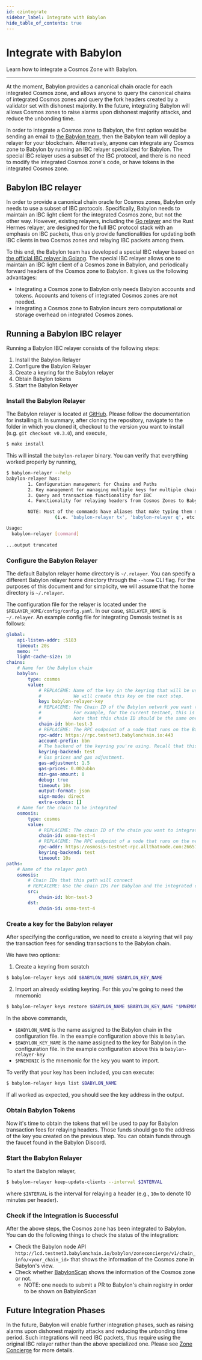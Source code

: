 ```yaml
---
id: czintegrate
sidebar_label: Integrate with Babylon
hide_table_of_contents: true
---
```


# Integrate with Babylon

Learn how to integrate a Cosmos Zone with Babylon.

---

At the moment, Babylon provides a canonical chain oracle for each integrated Cosmos zone,
and allows anyone to query the canonical chains of integrated Cosmos zones and
query the fork headers created by a validator set with dishonest majority.
In the future, integrating Babylon will allows Cosmos zones to raise alarms upon
dishonest majority attacks, and reduce the unbonding time.

In order to integrate a Cosmos zone to Babylon,
the first option would be sending an email to [the Babylon team](mailto:admin@babylonchain.io),
then the Babylon team will deploy a relayer for your blockchain.
Alternatively, anyone can integrate any Cosmos zone to Babylon
by running an IBC relayer specialized for Babylon.
The special IBC relayer uses a subset of the IBC protocol,
and there is no need to modify the integrated Cosmos zone's code,
or have tokens in the integrated Cosmos zone.

## Babylon IBC relayer

In order to provide a canonical chain oracle for Cosmos zones,
Babylon only needs to use a subset of IBC protocols.
Specifically, Babylon needs to maintain an IBC light client for the integrated Cosmos zone,
but not the other way.
However, existing relayers, including the [Go relayer](https://github.com/cosmos/relayer)
and the Rust Hermes relayer, are designed for the full IBC protocol stack with an emphasis on
IBC packets, thus only provide functionalities for updating both IBC clients in two Cosmos zones and
relaying IBC packets among them.

To this end, the Babylon team has developed a special IBC relayer
based on [the official IBC relayer in Golang](https://github.com/cosmos/relayer).
The special IBC relayer allows one to maintain an IBC light client of a Cosmos zone in Babylon,
and periodically forward headers of the Cosmos zone to Babylon.
It gives us the following advantages:

- Integrating a Cosmos zone to Babylon only needs Babylon accounts and tokens. 
  Accounts and tokens of integrated Cosmos zones are not needed.
- Integrating a Cosmos zone to Babylon incurs zero computational
  or storage overhead on integrated Cosmos zones.

## Running a Babylon IBC relayer

Running a Babylon IBC relayer consists of the following steps:

1. Install the Babylon Relayer
2. Configure the Babylon Relayer
3. Create a keyring for the Babylon relayer
4. Obtain Babylon tokens
5. Start the Babylon Relayer

### Install the Babylon Relayer

The Babylon relayer is located at [GitHub](https://github.com/babylonchain/babylon-relayer).
Please follow the documentation for installing it.
In summary, after cloning the repository,
navigate to the folder in which you cloned it,
checkout to the version you want to install (e.g. `git checkout v0.3.0`),
and execute,

```bash
$ make install
```

This will install the `babylon-relayer` binary. You can verify that everything worked properly by running,
```bash
$ babylon-relayer --help
babylon-relayer has:
        1. Configuration management for Chains and Paths
        2. Key management for managing multiple keys for multiple chains
        3. Query and transaction functionality for IBC
        4. Functionality for relaying headers from Cosmos Zones to Babylon periodically

        NOTE: Most of the commands have aliases that make typing them much quicker
                  (i.e. 'babylon-relayer tx', 'babylon-relayer q', etc...)

Usage:
  babylon-relayer [command]
 
...output truncated
```

### Configure the Babylon Relayer

The default Babylon relayer home directory is `~/.relayer`.
You can specify a different Babylon relayer home directory through the `--home` CLI flag.
For the purposes of this document and for simplicity,
we will assume that the home directory is `~/.relayer`.

The configuration file for the relayer is located under the `$RELAYER_HOME/config/config.yaml`.
In our case, `$RELAYER_HOME` is `~/.relayer`.
An example config file for integrating Osmosis testnet is as follows:
```yaml
global:
    api-listen-addr: :5183
    timeout: 20s
    memo: ""
    light-cache-size: 10
chains:
    # Name for the Babylon chain
    babylon:
        type: cosmos
        value:
            # REPLACEME: Name of the key in the keyring that will be used to send transactions to Babylon.
            #            We will create this key on the next step.
            key: babylon-relayer-key
            # REPLACEME: The Chain ID of the Babylon network you want to connect to.
            #            For example, for the current testnet, this is `bbn-test-2`
            #            Note that this chain ID should be the same one you used for creating the keyring.
            chain-id: bbn-test-3
            # REPLACEME: The RPC endpoint of a node that runs on the Babylon network you want to connect to.
            rpc-addr: https://rpc.testnet3.babylonchain.io:443
            account-prefix: bbn
            # The backend of the keyring you're using. Recall that this should always be `test`.
            keyring-backend: test
            # Gas prices and gas adjustment.
            gas-adjustment: 1.5
            gas-prices: 0.002ubbn
            min-gas-amount: 0
            debug: true
            timeout: 10s
            output-format: json
            sign-mode: direct
            extra-codecs: []
    # Name for the chain to be integrated
    osmosis:
        type: cosmos
        value:
            # REPLACEME: The chain ID of the chain you want to integrate with Babylon
            chain-id: osmo-test-4
            # REPLACEME: The RPC endpoint of a node that runs on the network of the chain you want to integrate with Babylon.
            rpc-addr: https://osmosis-testnet-rpc.allthatnode.com:26657/
            keyring-backend: test
            timeout: 10s
paths:
    # Name of the relayer path
    osmosis:
        # Chain IDs that this path will connect
        # REPLACEME: Use the chain IDs For Babylon and the integrated chain you specified above.
        src:
            chain-id: bbn-test-3
        dst:
            chain-id: osmo-test-4
```

### Create a key for the Babylon relayer

After specifying the configuration,
we need to create a keyring that will pay the transaction fees for sending
transactions to the Babylon chain.

We have two options:
1. Create a keyring from scratch
```bash
$ babylon-relayer keys add $BABYLON_NAME $BABYLON_KEY_NAME
```
2. Import an already existing keyring. For this you're going to need the mnemonic
```bash
$ babylon-relayer keys restore $BABYLON_NAME $BABYLON_KEY_NAME "$MNEMONIC"
```

In the above commands,
- `$BABYLON_NAME` is the name assigned to the Babylon chain in the configuration file.
  In the example configuration above this is `babylon`.
- `$BABYLON_KEY_NAME` is the name assigned to the key for Babylon in the configuration file.
  In the example configuration above this is `babylon-relayer-key`
- `$MNEMONIC` is the mnemonic for the key you want to import.

To verify that your key has been included, you can execute:
```bash
$ babylon-relayer keys list $BABYLON_NAME
```
If all worked as expected, you should see the key address in the output.

### Obtain Babylon Tokens

Now it's time to obtain the tokens that will be used to pay for Babylon transaction fees
for relaying headers.
Those funds should go to the address of the key you created on the previous step.
You can obtain funds through the faucet found in the Babylon Discord.

### Start the Babylon Relayer

To start the Babylon relayer,

```bash
$ babylon-relayer keep-update-clients --interval $INTERVAL
```

where `$INTERVAL` is the interval for relaying a header (e.g., `10m` to denote 10 minutes per header).

### Check if the Integration is Successful

After the above steps, the Cosmos zone has been integrated to Babylon.
You can do the following things to check the status of the integration:
- Check the Babylon node API
  `http://lcd.testnet3.babylonchain.io/babylon/zoneconcierge/v1/chain_info/<your_chain_id>`
  that shows the information of the Cosmos zone in Babylon's view.
- Check whether [BabylonScan](https://babylonscan.io) shows
  the information of the Cosmos zone or not.
  - NOTE: one needs to submit a PR to Babylon's chain registry in order to be shown on BabylonScan

## Future Integration Phases

In the future, Babylon will enable further integration phases,
such as raising alarms upon dishonest majority attacks and
reducing the unbonding time period.
Such integrations will need IBC packets,
thus require using the original IBC relayer
rather than the above specialized one.
Please see [Zone Concierge](/docs/developer-guides/modules/zoneconcierge) for more details.
